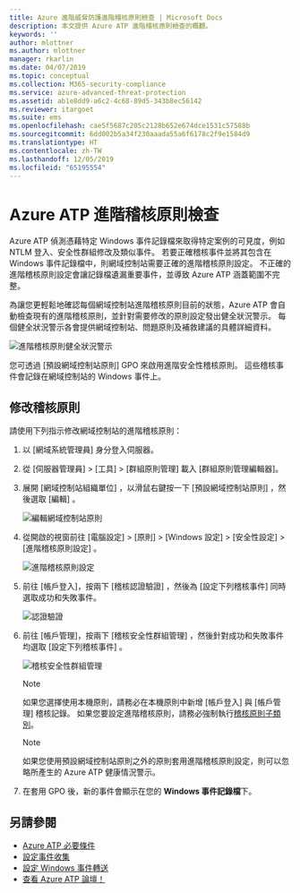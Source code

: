 ```yaml
---
title: Azure 進階威脅防護進階稽核原則檢查 | Microsoft Docs
description: 本文提供 Azure ATP 進階稽核原則檢查的概觀。
keywords: ''
author: mlottner
ms.author: mlottner
manager: rkarlin
ms.date: 04/07/2019
ms.topic: conceptual
ms.collection: M365-security-compliance
ms.service: azure-advanced-threat-protection
ms.assetid: ab1e8dd9-a6c2-4c68-89d5-343b8ec56142
ms.reviewer: itargoet
ms.suite: ems
ms.openlocfilehash: cae5f5687c205c2128b652e674dce1531c57588b
ms.sourcegitcommit: 6dd002b5a34f230aaada55a6f6178c2f9e1584d9
ms.translationtype: HT
ms.contentlocale: zh-TW
ms.lasthandoff: 12/05/2019
ms.locfileid: "65195554"
---
```

# <a name="azure-atp-advanced-audit-policy-check"></a>Azure ATP 進階稽核原則檢查

Azure ATP 偵測憑藉特定 Windows 事件記錄檔來取得特定案例的可見度，例如 NTLM 登入、安全性群組修改及類似事件。 若要正確稽核事件並將其包含在 Windows 事件記錄檔中，則網域控制站需要正確的進階稽核原則設定。 不正確的進階稽核原則設定會讓記錄檔遺漏重要事件，並導致 Azure ATP 涵蓋範圍不完整。

為讓您更輕鬆地確認每個網域控制站進階稽核原則目前的狀態，Azure ATP 會自動檢查現有的進階稽核原則，並針對需要修改的原則設定發出健全狀況警示。 每個健全狀況警示各會提供網域控制站、問題原則及補救建議的具體詳細資料。

![進階稽核原則健全狀況警示](media/atp-health-alert-audit.png)


您可透過 [預設網域控制站原則]  GPO 來啟用進階安全性稽核原則。 這些稽核事件會記錄在網域控制站的 Windows 事件上。 

## <a name="modify-audit-policies"></a>修改稽核原則 

請使用下列指示修改網域控制站的進階稽核原則：

1. 以 [網域系統管理員]  身分登入伺服器。
2. 從 [伺服器管理員]   > [工具]   > [群組原則管理]  載入 [群組原則管理編輯器]。 
3. 展開 [網域控制站組織單位]  ，以滑鼠右鍵按一下 [預設網域控制站原則]  ，然後選取 [編輯]  。 

    ![編輯網域控制站原則](media/atp-advanced-audit-policy-check-step-1.png)

4. 從開啟的視窗前往 [電腦設定]   > [原則]   > [Windows 設定]   > [安全性設定]   > [進階稽核原則設定]  。

    ![進階稽核原則設定](media/atp-advanced-audit-policy-check-step-2.png)

5. 前往 [帳戶登入]，按兩下 [稽核認證驗證]  ，然後為 [設定下列稽核事件]  同時選取成功和失敗事件。 

    ![認證驗證](media/atp-advanced-audit-policy-check-step-3.png)

6. 前往 [帳戶管理]，按兩下 [稽核安全性群組管理]  ，然後針對成功和失敗事件均選取 [設定下列稽核事件]  。

    ![稽核安全性群組管理](media/atp-advanced-audit-policy-check-step-4.png)

    > [!NOTE]
    > 如果您選擇使用本機原則，請務必在本機原則中新增 [帳戶登入]  與 [帳戶管理]  稽核記錄。 如果您要設定進階稽核原則，請務必強制執行[稽核原則子類別](https://docs.microsoft.com/windows/security/threat-protection/security-policy-settings/audit-force-audit-policy-subcategory-settings-to-override)。
    
    > [!NOTE] 
    > 如果您使用預設網域控制站原則之外的原則套用進階稽核原則設定，則可以忽略所產生的 Azure ATP 健康情況警示。 

7. 在套用 GPO 後，新的事件會顯示在您的 **Windows 事件記錄檔**下。

## <a name="see-also"></a>另請參閱
- [Azure ATP 必要條件](atp-prerequisites.md)
- [設定事件收集](configure-event-collection.md)
- [設定 Windows 事件轉送](configure-event-forwarding.md)
- [查看 Azure ATP 論壇！](https://aka.ms/azureatpcommunity)
